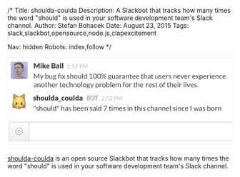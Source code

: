 /*
Title: shoulda-coulda
Description: A Slackbot that tracks how many times the word "should" is used in your software development team's Slack channel.
Author: Stefan Bohacek
Date: August 23, 2015
Tags: slack,slackbot,opensource,node.js,clapexcitement

Nav: hidden
Robots: index,follow
*/

[![](/content/bots/slackbots/images/shoulda-coulda.png)](https://github.com/mdb/shoulda-coulda)

[shoulda-coulda](https://github.com/mdb/shoulda-coulda) is an open source Slackbot that tracks how many times the word "should" is used in your software development team's Slack channel.